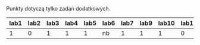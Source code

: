 Punkty dotyczą tylko zadań dodatkowych.

| lab1 | lab2 | lab3 | lab4 | lab5 | lab6 | lab7 | lab9 | lab10 | lab11 | lab12 | suma |
|------|------|------|------|------|------|------|------|-------|-------|-------|------|
|    1 |    0 |    1 |    1 |    1 | nb   |    1 |    1 |     1 |     0 |     0 |    7 |
